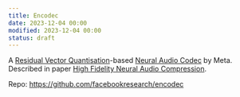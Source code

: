 ```yaml
---
title: Encodec
date: 2023-12-04 00:00
modified: 2023-12-04 00:00
status: draft
---
```


A [Residual Vector Quantisation](residual-vector-quantization.md)-based [Neural Audio Codec](Neural%20Audio%20Codec) by Meta. Described in paper [High Fidelity Neural Audio Compression](../reference/papers/high-fidelity-neural-audio-compression.md).

Repo: https://github.com/facebookresearch/encodec
